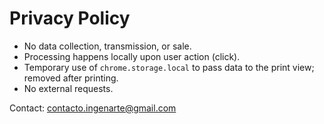 # Privacy Policy

- No data collection, transmission, or sale.
- Processing happens locally upon user action (click).
- Temporary use of `chrome.storage.local` to pass data to the print view; removed after printing.
- No external requests.

Contact: contacto.ingenarte@gmail.com
